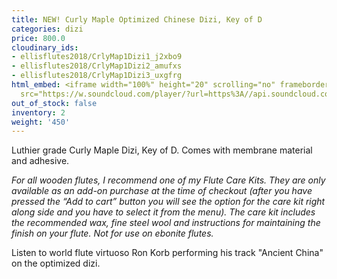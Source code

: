 ```yaml
---
title: NEW! Curly Maple Optimized Chinese Dizi, Key of D
categories: dizi
price: 800.0
cloudinary_ids:
- ellisflutes2018/CrlyMap1Dizi1_j2xbo9
- ellisflutes2018/CrlyMap1Dizi2_amufxs
- ellisflutes2018/CrlyMap1Dizi3_uxgfrg
html_embed: <iframe width="100%" height="20" scrolling="no" frameborder="no" allow="autoplay"
  src="https://w.soundcloud.com/player/?url=https%3A//api.soundcloud.com/tracks/749498290&color=%23ff5500&inverse=false&auto_play=false&show_user=true"></iframe>
out_of_stock: false
inventory: 2
weight: '450'
---
```


Luthier grade Curly Maple Dizi, Key of D.  Comes with membrane material and adhesive.

*For all wooden flutes, I recommend one of my Flute Care Kits.  They are only available as an add-on purchase at the time of checkout (after you have pressed the “Add to cart” button you will see the option for the care kit right along side and you have to select it from the menu). The care kit includes the recommended wax, fine steel wool and instructions for maintaining the finish on your flute.  Not for use on ebonite flutes.*

Listen to world flute virtuoso Ron Korb performing his track "Ancient China" on the optimized dizi.